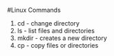 #Linux Commands 
1. cd - change directory
2. ls - list files and directories
3. mkdir - creates a new directory
4. cp - copy files or directories 
 
